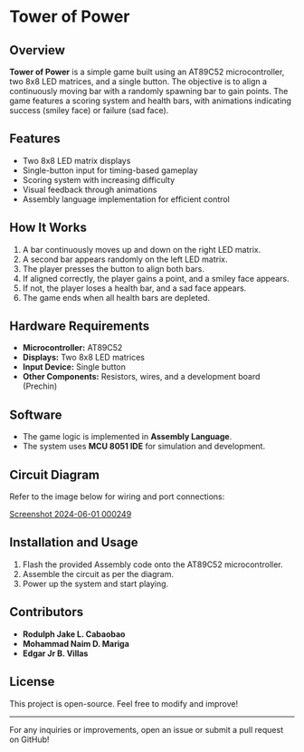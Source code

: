 # Tower of Power

## Overview
**Tower of Power** is a simple game built using an AT89C52 microcontroller, two 8x8 LED matrices, and a single button. The objective is to align a continuously moving bar with a randomly spawning bar to gain points. The game features a scoring system and health bars, with animations indicating success (smiley face) or failure (sad face).

## Features
- Two 8x8 LED matrix displays
- Single-button input for timing-based gameplay
- Scoring system with increasing difficulty
- Visual feedback through animations
- Assembly language implementation for efficient control

## How It Works
1. A bar continuously moves up and down on the right LED matrix.
2. A second bar appears randomly on the left LED matrix.
3. The player presses the button to align both bars.
4. If aligned correctly, the player gains a point, and a smiley face appears.
5. If not, the player loses a health bar, and a sad face appears.
6. The game ends when all health bars are depleted.

## Hardware Requirements
- **Microcontroller:** AT89C52
- **Displays:** Two 8x8 LED matrices
- **Input Device:** Single button
- **Other Components:** Resistors, wires, and a development board (Prechin)

## Software
- The game logic is implemented in **Assembly Language**.
- The system uses **MCU 8051 IDE** for simulation and development.

## Circuit Diagram
Refer to the image below for wiring and port connections:

[Screenshot 2024-06-01 000249](https://github.com/user-attachments/assets/c31ed6db-4500-480f-8630-126adea3d1bb)

## Installation and Usage
1. Flash the provided Assembly code onto the AT89C52 microcontroller.
2. Assemble the circuit as per the diagram.
3. Power up the system and start playing.

## Contributors
- **Rodulph Jake L. Cabaobao**
- **Mohammad Naim D. Mariga**
- **Edgar Jr B. Villas**

## License
This project is open-source. Feel free to modify and improve!

---
For any inquiries or improvements, open an issue or submit a pull request on GitHub!

